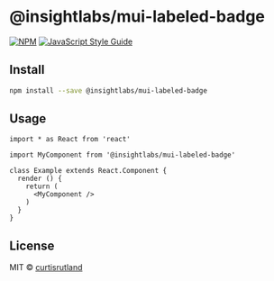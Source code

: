 # @insightlabs/mui-labeled-badge

> 

[![NPM](https://img.shields.io/npm/v/@insightlabs/mui-labeled-badge.svg)](https://www.npmjs.com/package/@insightlabs/mui-labeled-badge) [![JavaScript Style Guide](https://img.shields.io/badge/code_style-standard-brightgreen.svg)](https://standardjs.com)

## Install

```bash
npm install --save @insightlabs/mui-labeled-badge
```

## Usage

```tsx
import * as React from 'react'

import MyComponent from '@insightlabs/mui-labeled-badge'

class Example extends React.Component {
  render () {
    return (
      <MyComponent />
    )
  }
}
```

## License

MIT © [curtisrutland](https://github.com/curtisrutland)
